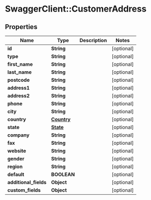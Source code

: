 # SwaggerClient::CustomerAddress

## Properties
Name | Type | Description | Notes
------------ | ------------- | ------------- | -------------
**id** | **String** |  | [optional] 
**type** | **String** |  | [optional] 
**first_name** | **String** |  | [optional] 
**last_name** | **String** |  | [optional] 
**postcode** | **String** |  | [optional] 
**address1** | **String** |  | [optional] 
**address2** | **String** |  | [optional] 
**phone** | **String** |  | [optional] 
**city** | **String** |  | [optional] 
**country** | [**Country**](Country.md) |  | [optional] 
**state** | [**State**](State.md) |  | [optional] 
**company** | **String** |  | [optional] 
**fax** | **String** |  | [optional] 
**website** | **String** |  | [optional] 
**gender** | **String** |  | [optional] 
**region** | **String** |  | [optional] 
**default** | **BOOLEAN** |  | [optional] 
**additional_fields** | **Object** |  | [optional] 
**custom_fields** | **Object** |  | [optional] 


